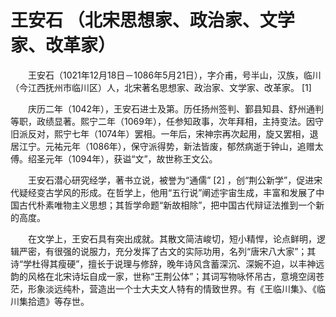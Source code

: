 王安石 （北宋思想家、政治家、文学家、改革家）
==
　　王安石（1021年12月18日－1086年5月21日），字介甫，号半山，汉族，临川（今江西抚州市临川区）人，北宋著名思想家、政治家、文学家、改革家。 [1]

　　庆历二年（1042年），王安石进士及第。历任扬州签判、鄞县知县、舒州通判等职，政绩显著。熙宁二年（1069年），任参知政事，次年拜相，主持变法。因守旧派反对，熙宁七年（1074年）罢相。一年后，宋神宗再次起用，旋又罢相，退居江宁。元祐元年（1086年），保守派得势，新法皆废，郁然病逝于钟山，追赠太傅。绍圣元年（1094年），获谥“文”，故世称王文公。

　　王安石潜心研究经学，著书立说，被誉为“通儒” [2]  ，创“荆公新学”，促进宋代疑经变古学风的形成。在哲学上，他用“五行说”阐述宇宙生成，丰富和发展了中国古代朴素唯物主义思想；其哲学命题“新故相除”，把中国古代辩证法推到一个新的高度。

　　在文学上，王安石具有突出成就。其散文简洁峻切，短小精悍，论点鲜明，逻辑严密，有很强的说服力，充分发挥了古文的实际功用，名列“唐宋八大家”；其诗“学杜得其瘦硬”，擅长于说理与修辞，晚年诗风含蓄深沉、深婉不迫，以丰神远韵的风格在北宋诗坛自成一家，世称“王荆公体”；其词写物咏怀吊古，意境空阔苍茫，形象淡远纯朴，营造出一个士大夫文人特有的情致世界。有《王临川集》、《临川集拾遗》等存世。
